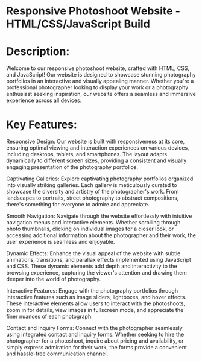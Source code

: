 # Responsive Photoshoot Website - HTML/CSS/JavaScript Build

# Description:

Welcome to our responsive photoshoot website, crafted with HTML, CSS, and JavaScript! Our website is designed to showcase stunning photography portfolios in an interactive and visually appealing manner. Whether you're a professional photographer looking to display your work or a photography enthusiast seeking inspiration, our website offers a seamless and immersive experience across all devices.

# Key Features:

Responsive Design: Our website is built with responsiveness at its core, ensuring optimal viewing and interaction experiences on various devices, including desktops, tablets, and smartphones. The layout adapts dynamically to different screen sizes, providing a consistent and visually engaging presentation of the photography portfolios.

Captivating Galleries: Explore captivating photography portfolios organized into visually striking galleries. Each gallery is meticulously curated to showcase the diversity and artistry of the photographer's work. From landscapes to portraits, street photography to abstract compositions, there's something for everyone to admire and appreciate.

Smooth Navigation: Navigate through the website effortlessly with intuitive navigation menus and interactive elements. Whether scrolling through photo thumbnails, clicking on individual images for a closer look, or accessing additional information about the photographer and their work, the user experience is seamless and enjoyable.

Dynamic Effects: Enhance the visual appeal of the website with subtle animations, transitions, and parallax effects implemented using JavaScript and CSS. These dynamic elements add depth and interactivity to the browsing experience, capturing the viewer's attention and drawing them deeper into the world of photography.

Interactive Features: Engage with the photography portfolios through interactive features such as image sliders, lightboxes, and hover effects. These interactive elements allow users to interact with the photoshoots, zoom in for details, view images in fullscreen mode, and appreciate the finer nuances of each photograph.

Contact and Inquiry Forms: Connect with the photographer seamlessly using integrated contact and inquiry forms. Whether seeking to hire the photographer for a photoshoot, inquire about pricing and availability, or simply express admiration for their work, the forms provide a convenient and hassle-free communication channel.

